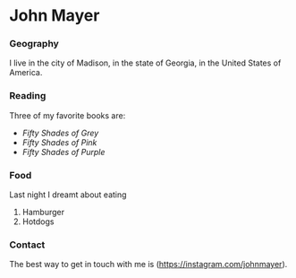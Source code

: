 # John Mayer

### Geography

I live in the city of Madison, in the state of Georgia, in the United States of America.

### Reading

Three of my favorite books are:

- *Fifty Shades of Grey*
- *Fifty Shades of Pink*
- *Fifty Shades of Purple*

### Food

Last night I dreamt about eating 
1. Hamburger
2. Hotdogs

### Contact

The best way to get in touch with me is (https://instagram.com/johnmayer).
